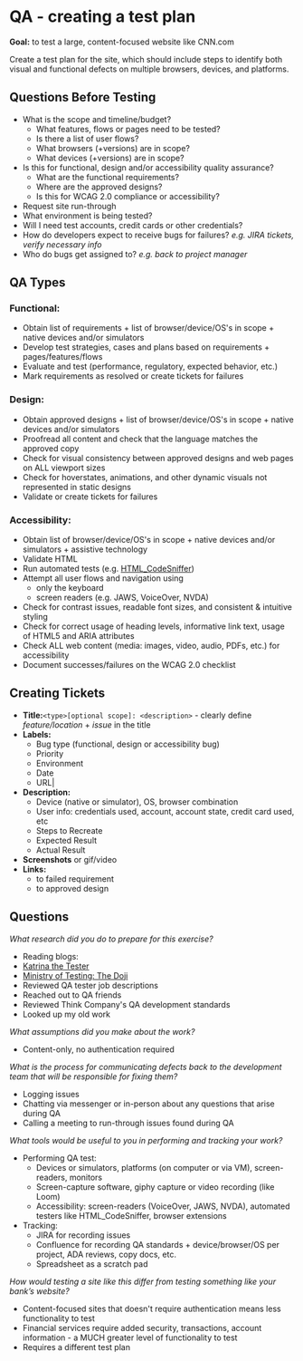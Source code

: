 # QA - creating a test plan

**Goal:** to test a large, content-focused website like CNN.com 

Create a test plan for the site, which should include steps to identify both visual and functional defects on multiple browsers, devices, and platforms. 


##  Questions Before Testing
* What is the scope and timeline/budget?
  * What features, flows or pages need to be tested?
  * Is there a list of user flows?
  * What browsers (+versions) are in scope?
  * What devices (+versions) are in scope?
* Is this for functional, design and/or accessibility quality assurance?
  * What are the functional requirements?
  * Where are the approved designs?
  * Is this for WCAG 2.0 compliance or accessibility?
* Request site run-through
* What environment is being tested?
* Will I need test accounts, credit cards or other credentials?
* How do developers expect to receive bugs for failures? *e.g. JIRA tickets, verify necessary info*
* Who do bugs get assigned to?  *e.g. back to project manager*


## QA Types

### Functional:

* Obtain list of requirements + list of browser/device/OS's in scope + native devices and/or simulators
* Develop test strategies, cases and plans based on requirements + pages/features/flows
* Evaluate and test (performance, regulatory, expected behavior, etc.)
* Mark requirements as resolved or create tickets for failures

### Design:

* Obtain approved designs + list of browser/device/OS's in scope + native devices and/or simulators
* Proofread all content and check that the language matches the approved copy
* Check for visual consistency between approved designs and web pages on ALL viewport sizes
* Check for hoverstates, animations, and other dynamic visuals not represented in static designs 
* Validate or create tickets for failures

### Accessibility:

* Obtain list of browser/device/OS's in scope + native devices and/or simulators + assistive technology
* Validate HTML
* Run automated tests (e.g. [HTML_CodeSniffer](https://squizlabs.github.io/HTML_CodeSniffer/))
* Attempt all user flows and navigation using
  * only the keyboard
  * screen readers (e.g. JAWS, VoiceOver, NVDA)
* Check for contrast issues, readable font sizes, and consistent & intuitive styling
* Check for correct usage of heading levels, informative link text, usage of HTML5 and ARIA attributes
* Check ALL web content (media: images, video, audio, PDFs, etc.) for accessibility
* Document successes/failures on the WCAG 2.0 checklist


## Creating Tickets
* **Title:**`````<type>[optional scope]: <description>````` - clearly define *feature/location* + *issue* in the title
* **Labels:**
  * Bug type (functional, design or accessibility bug)
  * Priority
  * Environment 
  * Date
  * URL|
* **Description:**
  * Device (native or simulator), OS, browser combination
  * User info: credentials used, account, account state, credit card used, etc
  * Steps to Recreate
  * Expected Result
  * Actual Result
* **Screenshots** or gif/video
* **Links:** 
  * to failed requirement
  * to approved design

## Questions

*What research did you do to prepare for this exercise?*
*  Reading blogs:
  * [Katrina the Tester](http://katrinatester.blogspot.com/)
  * [Ministry of Testing: The Doji](https://www.ministryoftesting.com/dojo)
* Reviewed QA tester job descriptions
* Reached out to QA friends
* Reviewed Think Company's QA development standards
* Looked up my old work

*What assumptions did you make about the work?*
* Content-only, no authentication required

*What is the process for communicating defects back to the development team that will be responsible for fixing them?*
* Logging issues
* Chatting via messenger or in-person about any questions that arise during QA
* Calling a meeting to run-through issues found during QA

*What tools would be useful to you in performing and tracking your work?*
* Performing QA test:
  * Devices or simulators, platforms (on computer or via VM), screen-readers, monitors
  * Screen-capture software, giphy capture or video recording (like Loom)
  * Accessibility: screen-readers (VoiceOver, JAWS, NVDA), automated testers like HTML_CodeSniffer, browser extensions
* Tracking: 
  * JIRA for recording issues
  * Confluence for recording QA standards + device/browser/OS per project, ADA reviews, copy docs, etc.
  * Spreadsheet as a scratch pad

*How would testing a site like this differ from testing something like your bank’s website?*
* Content-focused sites that doesn't require authentication means less functionality to test
* Financial services require added security, transactions, account information - a MUCH greater level of functionality to test
* Requires a different test plan
